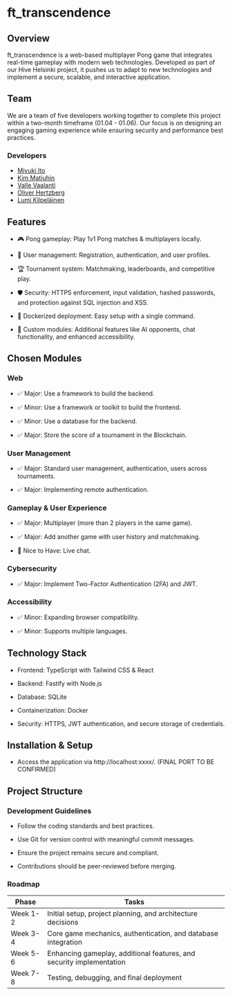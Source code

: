 # ft_transcendence

## Overview

ft_transcendence is a web-based multiplayer Pong game that integrates real-time gameplay with modern web technologies. Developed as part of our Hive Helsinki project, it pushes us to adapt to new technologies and implement a secure, scalable, and interactive application.

## Team

We are a team of five developers working together to complete this project within a two-month timeframe (01.04 - 01.06). Our focus is on designing an engaging gaming experience while ensuring security and performance best practices.

### Developers
- [Miyuki Ito](https://github.com/ito-miyuki)
- [Kim Matjuhin](https://github.com/k2matu)
- [Valle Vaalanti](https://github.com/Vallehtelia)
- [Oliver Hertzberg](https://github.com/oliverhertzberg)
- [Lumi Kilpeläinen](https://github.com/lkilpela)
  
## Features

- 🎮 Pong gameplay: Play 1v1 Pong matches & multiplayers locally.

- 🔐 User management: Registration, authentication, and user profiles.

- 🏆 Tournament system: Matchmaking, leaderboards, and competitive play.

- 🛡️ Security: HTTPS enforcement, input validation, hashed passwords, and protection against SQL injection and XSS.

- 🐳 Dockerized deployment: Easy setup with a single command.

- 🚀 Custom modules: Additional features like AI opponents, chat functionality, and enhanced accessibility.

## Chosen Modules

### Web

- ✅ Major: Use a framework to build the backend.

- ✅ Minor: Use a framework or toolkit to build the frontend.

- ✅ Minor: Use a database for the backend.

- ✅ Major: Store the score of a tournament in the Blockchain.

### User Management

- ✅ Major: Standard user management, authentication, users across tournaments.

- ✅ Major: Implementing remote authentication.

### Gameplay & User Experience

- ✅ Major: Multiplayer (more than 2 players in the same game).

- ✅ Major: Add another game with user history and matchmaking.

- 🎯 Nice to Have: Live chat.

### Cybersecurity

- ✅ Major: Implement Two-Factor Authentication (2FA) and JWT.

### Accessibility

- ✅ Minor: Expanding browser compatibility.

- ✅ Minor: Supports multiple languages.

## Technology Stack

- Frontend: TypeScript with Tailwind CSS & React

- Backend: Fastify with Node.js

- Database: SQLite

- Containerization: Docker

- Security: HTTPS, JWT authentication, and secure storage of credentials.

## Installation & Setup

- Access the application via http://localhost:xxxx/. (FINAL PORT TO BE CONFIRMED)

## Project Structure

### Development Guidelines

- Follow the coding standards and best practices.

- Use Git for version control with meaningful commit messages.

- Ensure the project remains secure and compliant.

- Contributions should be peer-reviewed before merging.

### Roadmap
Phase | Tasks
-- | --
Week 1-2 | Initial setup, project planning, and architecture decisions
Week 3-4 | Core game mechanics, authentication, and database integration
Week 5-6 | Enhancing gameplay, additional features, and security implementation
Week 7-8 | Testing, debugging, and final deployment
